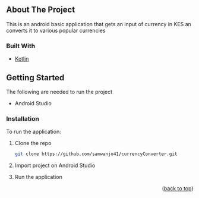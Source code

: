 <div id="top"></div>

<!-- ABOUT THE PROJECT -->
## About The Project
This is an android basic application that gets an input of currency in KES an converts
it to various popular currencies

### Built With
* [Kotlin](https://kotlinlang.org/)


## Getting Started

The following are needed to run the project
* Android Studio 

### Installation

To run the application:
1. Clone the repo
   ```sh
   git clone https://github.com/samwanjo41/currencyConverter.git
   
   ```
2. Import project on Android Studio

3. Run the application



<p align="right">(<a href="#top">back to top</a>)</p>
